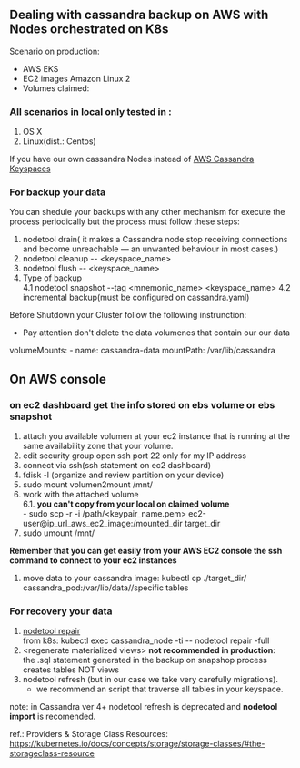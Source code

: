 ## Dealing with cassandra backup on AWS with Nodes orchestrated on K8s

Scenario on production:</br>
* AWS EKS
* EC2 images Amazon Linux 2
* Volumes claimed:  

### All scenarios in local only tested in :

1. OS X 
2. Linux(dist.: Centos)

If you have our own cassandra Nodes instead of [AWS Cassandra Keyspaces](https://aws.amazon.com/keyspaces/) 

### For backup your data

You can shedule your backups with any other mechanism for execute the process periodically but the process
must follow these steps: </br>

1. nodetool drain( it makes a Cassandra node stop receiving connections and become unreachable — an unwanted behaviour in most cases.)
2. nodetool cleanup -- <keyspace_name>
3. nodetool flush -- <keyspace_name> 
4. Type of backup</br>
   4.1 nodetool snapshot --tag <mnemonic_name> <keyspace_name>
   4.2 incremental backup(must be configured on cassandra.yaml) 

Before Shutdown your Cluster follow the following instrunction:
- Pay attention don't delete the data volumenes that contain our our data 

volumeMounts:
        - name: cassandra-data
          mountPath: /var/lib/cassandra

## On AWS console 

### on ec2 dashboard get the info stored on ebs volume or ebs snapshot 
1. attach you available volumen at your ec2 instance that is running at the same availability zone that your volume.
2. edit security group open ssh port 22 only for my IP address 
3. connect via ssh(ssh statement on ec2 dashboard)
4. fdisk -l (organize and review partition on your device) 
5. sudo mount volumen2mount /mnt/
6. work with the attached volume</br>
   6.1. **you can't copy from your local on claimed volume** </br>
       - sudo scp -r -i /path/<keypair_name.pem> ec2-user@ip_url_aws_ec2_image:/mounted_dir target_dir
7. sudo umount /mnt/

**Remember that you can get easily from your AWS EC2 console the ssh command to connect to your ec2 instances**


1. move data to your cassandra image: kubectl cp ./target_dir/ cassandra_pod:/var/lib/data/<specific keyspaces>/specific tables


### For recovery your data 

1. [nodetool repair](https://cassandra.apache.org/doc/latest/tools/nodetool/repair.html) </br>
   from k8s: kubectl exec cassandra_node -ti -- nodetool repair -full
2. \<regenerate materialized views\> **not recommended  in production**: </br>
   the .sql statement generated in the backup on snapshop process creates tables NOT views
3. nodetool refresh (but in our case we take very carefully migrations).
   * we recommend an script that traverse all tables in your keyspace.

note: in Cassandra ver 4+ nodetool refresh is deprecated and **nodetool import** is recomended.




ref.: Providers & Storage Class Resources:</br>
      https://kubernetes.io/docs/concepts/storage/storage-classes/#the-storageclass-resource
      
